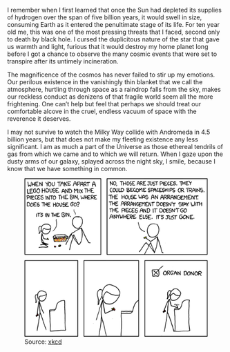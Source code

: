 I remember when I first learned that once the Sun had depleted its supplies of hydrogen over the span of five billion years, it would swell in size, consuming Earth as it entered the penultimate stage of its life. For ten year old me, this was one of the most pressing threats that I faced, second only to death by black hole. I cursed the duplicitous nature of the star that gave us warmth and light, furious that it would destroy my home planet long before I got a chance to observe the many cosmic events that were set to transpire after its untimely incineration.

The magnificence of the cosmos has never failed to stir up my emotions. Our perilous existence in the vanishingly thin blanket that we call the atmosphere, hurtling through space as a raindrop falls from the sky, makes our reckless conduct as denizens of that fragile world seem all the more frightening. One can’t help but feel that perhaps we should treat our comfortable alcove in the cruel, endless vacuum of space with the reverence it deserves.

I may not survive to watch the Milky Way collide with Andromeda in 4.5 billion years, but that does not make my fleeting existence any less significant. I am as much a part of the Universe as those ethereal tendrils of gas from which we came and to which we will return. When I gaze upon the dusty arms of our galaxy, splayed across the night sky, I smile, because I know that we have something in common.


<figure style="max-width: 548px">
    <img src="xkcd-659.png" alt="XKCD #659">
    <figcaption>Source: <a href="https://xkcd.com/659/">xkcd</a></figcaption>
</figure>